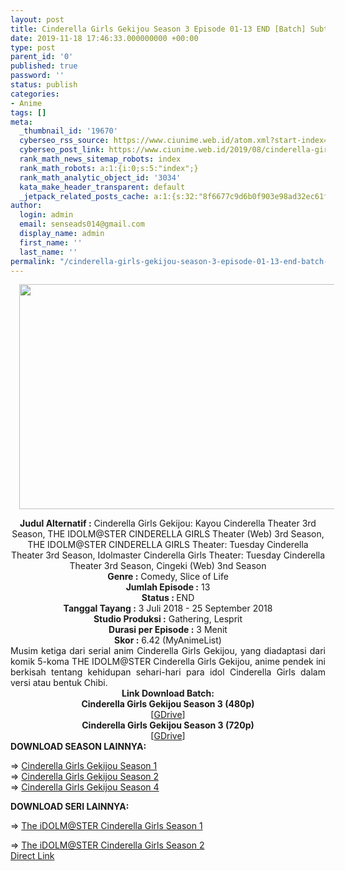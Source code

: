 ```yaml
---
layout: post
title: Cinderella Girls Gekijou Season 3 Episode 01-13 END [Batch] Subtitle Indonesia
date: 2019-11-18 17:46:33.000000000 +00:00
type: post
parent_id: '0'
published: true
password: ''
status: publish
categories:
- Anime
tags: []
meta:
  _thumbnail_id: '19670'
  cyberseo_rss_source: https://www.ciunime.web.id/atom.xml?start-index=2401&max-results=150
  cyberseo_post_link: https://www.ciunime.web.id/2019/08/cinderella-girls-gekijou-season-3.html
  rank_math_news_sitemap_robots: index
  rank_math_robots: a:1:{i:0;s:5:"index";}
  rank_math_analytic_object_id: '3034'
  kata_make_header_transparent: default
  _jetpack_related_posts_cache: a:1:{s:32:"8f6677c9d6b0f903e98ad32ec61f8deb";a:2:{s:7:"expires";i:1663342103;s:7:"payload";a:0:{}}}
author:
  login: admin
  email: senseads014@gmail.com
  display_name: admin
  first_name: ''
  last_name: ''
permalink: "/cinderella-girls-gekijou-season-3-episode-01-13-end-batch-subtitle-indonesia/"
---
```

<div class="separator" style="clear: both; text-align: center;"><a href="https://1.bp.blogspot.com/-Qv3nuAmxrIE/XUQ8Fwda3UI/AAAAAAAAc34/hig5Z4hA_1QMDqW2_uJlX8ixpoy_WizogCLcBGAs/s1600/Cinderella%2BGirls%2BGekijou%2BSeason%2B3.jpg" imageanchor="1" style="margin-left: 1em; margin-right: 1em;"><img border="0" data-original-height="720" data-original-width="1280" height="360" src="{{ site.baseurl }}/assets/2019/11/Cinderella%2BGirls%2BGekijou%2BSeason%2B3.jpg" width="640" /></a></div>
<p>
<div style="text-align: center;"><b>Judul</b><b><b>&nbsp;Alternatif</b>&nbsp;:</b> Cinderella Girls Gekijou: Kayou Cinderella Theater 3rd Season, THE IDOLM@STER CINDERELLA GIRLS Theater (Web) 3rd Season, THE IDOLM@STER CINDERELLA GIRLS Theater: Tuesday Cinderella Theater 3rd Season, Idolmaster Cinderella Girls Theater: Tuesday Cinderella Theater 3rd Season, Cingeki (Web) 3nd Season</div>
<div style="text-align: center;"><b>Genre :</b> Comedy, Slice of Life</div>
<div style="text-align: center;"><b>Jumlah Episode :</b>&nbsp;13<br /><b>Status :&nbsp;</b>END<br /><b>Tanggal Tayang :</b> 3 Juli 2018 - 25 September 2018<br /><b>Studio Produksi :</b> Gathering, Lesprit<br /><b>Durasi per Episode :</b> 3 Menit</div>
<div style="text-align: center;"><b>Skor :</b> 6.42 (MyAnimeList)</div>
<div style="text-align: center;"></div>
<div style="text-align: justify;">Musim ketiga dari serial anim Cinderella Girls Gekijou, yang diadaptasi dari komik 5-koma THE IDOLM@STER Cinderella Girls Gekijou, anime pendek ini berkisah tentang kehidupan sehari-hari para idol Cinderella Girls dalam versi atau bentuk Chibi.</div>
<div style="text-align: justify;"></div>
<div style="text-align: justify;"></div>
<div style="text-align: center;">
<div style="text-align: center;"><b>Link Download Batch:</b></div>
<div style="text-align: center;">
<div style="text-align: center;"><b>Cinderella Girls Gekijou Season 3 (480p)</b></div>
</div>
<div style="text-align: center;">
<div style="text-align: center;">
<div style="text-align: center;">[<a href="https://drive.google.com/uc?export=download&amp;id=1QYHLM5cqPmcC_adTjLNu_Vj3DuXfXU6h" target="_blank" rel="noopener">GDrive</a>]</div>
<div style="text-align: center;">
<div style="text-align: center;"><b>Cinderella Girls Gekijou Season 3 (720p)</b></div>
<div style="text-align: center;">[<a href="https://drive.google.com/uc?export=download&amp;id=1eV12K0MkwbN_I9SJ2-9TfBAdVHN5xETf" target="_blank" rel="noopener">GDrive</a>]
<div style="text-align: left;">
<div style="text-align: justify;"><b>DOWNLOAD SEASON LAINNYA:</b></p>
<p>=&gt;&nbsp;<a href="https://www.ciunime.web.id/2019/04/cinderella-girls-gekijou-season-1.html" target="_blank" rel="noopener">Cinderella Girls Gekijou Season 1</a><br />=&gt;&nbsp;<a href="https://www.ciunime.web.id/2019/04/cinderella-girls-gekijou-season-2.html" target="_blank" rel="noopener">Cinderella Girls Gekijou Season 2</a><br />=&gt;&nbsp;<a href="https://www.ciunime.web.id/2019/07/cinderella-girls-gekijou-season-4.html" target="_blank" rel="noopener">Cinderella Girls Gekijou Season 4</a></div>
<div style="text-align: justify;"></div>
<div style="text-align: justify;"><b>DOWNLOAD SERI LAINNYA:</b></p>
<p>=&gt;&nbsp;<a href="https://www.ciunime.web.id/2019/01/the-idolmster-cinderella-girls-season-1.html" target="_blank" rel="noopener">The iDOLM@STER Cinderella Girls Season 1</a></div>
<div style="text-align: justify;">=&gt;&nbsp;<a href="https://www.ciunime.web.id/2019/01/the-idolmster-cinderella-girls-season-2.html" target="_blank" rel="noopener">The iDOLM@STER Cinderella Girls Season 2</a></div>
<div style="text-align: justify;"></div>
</div>
</div>
</div>
</div>
</div>
</div>
<link rel="stylesheet" href="https://cdnjs.cloudflare.com/ajax/libs/font-awesome/4.7.0/css/font-awesome.min.css" />
<div class="divbtn"> <a href="https://handymansurrender.com/fihup8buzv?key=94550f7ce39444073321dde3b8782f97" class="btn"><i class="fa fa-download"></i> Direct Link</a> </div>
